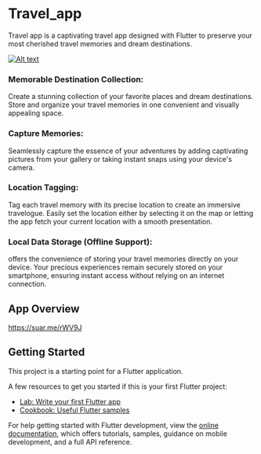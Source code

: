 # Travel_app

Travel app is a captivating travel app designed with Flutter to preserve your most cherished travel memories and dream destinations. 

[![Alt text](https://i.suar.me/32rx4/l)]()   


### Memorable Destination Collection: 
Create a stunning collection of your favorite places and dream destinations. Store and organize your travel memories in one convenient and visually appealing space.
### Capture Memories: 
Seamlessly capture the essence of your adventures by adding captivating pictures from your gallery or taking instant snaps using your device's camera.
### Location Tagging: 
Tag each travel memory with its precise location to create an immersive travelogue. Easily set the location either by selecting it on the map or letting the app fetch your current location with a smooth presentation.
### Local Data Storage (Offline Support): 
offers the convenience of storing your travel memories directly on your device. Your precious experiences remain securely stored on your smartphone, ensuring instant access without relying on an internet connection.

## App Overview
https://suar.me/rWV9J

## Getting Started

This project is a starting point for a Flutter application.

A few resources to get you started if this is your first Flutter project:

- [Lab: Write your first Flutter app](https://docs.flutter.dev/get-started/codelab)
- [Cookbook: Useful Flutter samples](https://docs.flutter.dev/cookbook)

For help getting started with Flutter development, view the
[online documentation](https://docs.flutter.dev/), which offers tutorials,
samples, guidance on mobile development, and a full API reference.
